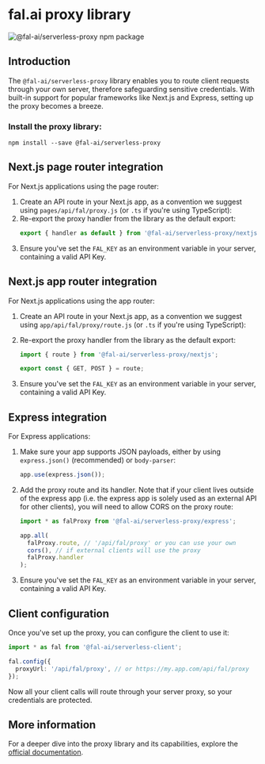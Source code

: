 # fal.ai proxy library

![@fal-ai/serverless-proxy npm package](https://img.shields.io/npm/v/@fal-ai/serverless-proxy?color=%237527D7&label=%40fal-ai%2Fserverless-proxy&style=flat-square)

## Introduction

The `@fal-ai/serverless-proxy` library enables you to route client requests through your own server, therefore safeguarding sensitive credentials. With built-in support for popular frameworks like Next.js and Express, setting up the proxy becomes a breeze.

### Install the proxy library:

```
npm install --save @fal-ai/serverless-proxy
```

## Next.js page router integration

For Next.js applications using the page router:

1. Create an API route in your Next.js app, as a convention we suggest using `pages/api/fal/proxy.js` (or `.ts` if you're using TypeScript):
2. Re-export the proxy handler from the library as the default export:
   ```ts
   export { handler as default } from '@fal-ai/serverless-proxy/nextjs';
   ```
3. Ensure you've set the `FAL_KEY` as an environment variable in your server, containing a valid API Key.

## Next.js app router integration

For Next.js applications using the app router:

1. Create an API route in your Next.js app, as a convention we suggest using `app/api/fal/proxy/route.js` (or `.ts` if you're using TypeScript):
2. Re-export the proxy handler from the library as the default export:

   ```ts
   import { route } from '@fal-ai/serverless-proxy/nextjs';

   export const { GET, POST } = route;
   ```

3. Ensure you've set the `FAL_KEY` as an environment variable in your server, containing a valid API Key.

## Express integration

For Express applications:

1. Make sure your app supports JSON payloads, either by using `express.json()` (recommended) or `body-parser`:
   ```ts
   app.use(express.json());
   ```
2. Add the proxy route and its handler. Note that if your client lives outside of the express app (i.e. the express app is solely used as an external API for other clients), you will need to allow CORS on the proxy route:

   ```ts
   import * as falProxy from '@fal-ai/serverless-proxy/express';

   app.all(
     falProxy.route, // '/api/fal/proxy' or you can use your own
     cors(), // if external clients will use the proxy
     falProxy.handler
   );
   ```

3. Ensure you've set the `FAL_KEY` as an environment variable in your server, containing a valid API Key.

## Client configuration

Once you've set up the proxy, you can configure the client to use it:

```ts
import * as fal from '@fal-ai/serverless-client';

fal.config({
  proxyUrl: '/api/fal/proxy', // or https://my.app.com/api/fal/proxy
});
```

Now all your client calls will route through your server proxy, so your credentials are protected.

## More information

For a deeper dive into the proxy library and its capabilities, explore the [official documentation](https://fal.ai/docs).
